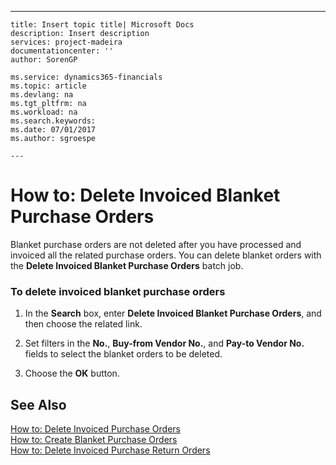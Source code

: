 ---
    title: Insert topic title| Microsoft Docs
    description: Insert description
    services: project-madeira
    documentationcenter: ''
    author: SorenGP

    ms.service: dynamics365-financials
    ms.topic: article
    ms.devlang: na
    ms.tgt_pltfrm: na
    ms.workload: na
    ms.search.keywords:
    ms.date: 07/01/2017
    ms.author: sgroespe

    ---
# How to: Delete Invoiced Blanket Purchase Orders
Blanket purchase orders are not deleted after you have processed and invoiced all the related purchase orders. You can delete blanket orders with the **Delete Invoiced Blanket Purchase Orders** batch job.  
  
### To delete invoiced blanket purchase orders  
  
1.  In the **Search** box, enter **Delete Invoiced Blanket Purchase Orders**, and then choose the related link.  
  
2.  Set filters in the **No.**, **Buy\-from Vendor No.**, and **Pay\-to Vendor No.** fields to select the blanket orders to be deleted.  
  
3.  Choose the **OK** button.  
  
## See Also  
 [How to: Delete Invoiced Purchase Orders](../Purchasing/how-to-delete-invoiced-purchase-orders.md)   
 [How to: Create Blanket Purchase Orders](../Purchasing/how-to-create-blanket-purchase-orders.md)   
 [How to: Delete Invoiced Purchase Return Orders](../SetupAndAdministration/how-to-delete-invoiced-purchase-return-orders.md)